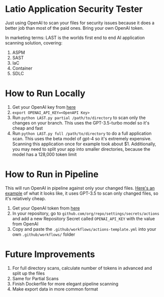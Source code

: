 # Latio Application Security Tester
Just using OpenAI to scan your files for security issues because it does a better job than most of the paid ones. Bring your own OpenAI token.

In marketing terms:
LAST is the worlds first end to end AI application scanning solution, covering:

1. ASPM
2. SAST
3. IaC
4. Container
5. SDLC 

# How to Run Locally

1. Get your OpenAI key from [here](https://platform.openai.com/api-keys)
2. `export OPENAI_API_KEY=<OpenAPI Key>`
3. Run `python LAST.py partial /path/to/directory` to scan only the changes on your branch. This uses the GPT-3.5-turbo model so it's cheap and fast
4. Run `python LAST.py full /path/to/directory` to do a full application scan. This uses the beta model of gpt-4 so it's extremely expensive. Scanning this application once for example took about $1. Additionally, you may need to split your app into smaller directories, because the model has a 128,000 token limit 

# How to Run in Pipeline

This will run OpenAI in pipeline against only your changed files. [Here's an example](https://github.com/latiotech/insecure-kubernetes-deployments/actions/runs/7081197080/job/19270126283?pr=6) of what it looks like, it uses GPT-3.5 to scan only changed files, so it's relatively cheap.

1. Get your OpenAI token from [here](https://platform.openai.com/api-keys)
2. In your repository, go to `github.com/org/repo/settings/secrets/actions` and add a new Repository Secret called `OPENAI_API_KEY` with the value from OpenAI
3. Copy and paste the `.github/workflows/actions-template.yml` into your own `.github/workflows/` folder

# Future Improvements
1. For full directory scans, calculate number of tokens in advanced and split up the files
2. Same for Partial Scans
3. Finish Dockerfile for more elegant pipeline scanning
4. Make export data in more common format
